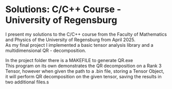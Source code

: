 # Solutions: C/C++ Course - University of Regensburg

I present my solutions to the C/C++ course from the Faculty of Mathematics and Physics of the University of Regensburg from April 2025. <br/>
As my final project I implemented a basic tensor analysis library and a multidimensional QR - decomposition.

In the project folder there is a MAKEFILE to generate QR.exe <br/>
This program on its own demonstrates the QR decomposition on a Rank 3 Tensor, however when given the path to a .bin file, storing a Tensor Object, it will perform QR decomposition on the given tensor, saving the results in two additional files.s
